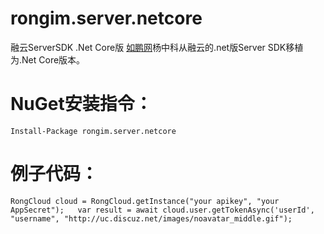 # rongim.server.netcore
融云ServerSDK .Net Core版
[如鹏网](http://www.rupeng.com)杨中科从融云的.net版Server SDK移植为.Net Core版本。
# NuGet安装指令：
``Install-Package rongim.server.netcore``
# 例子代码：
``RongCloud cloud = RongCloud.getInstance("your apikey", "your AppSecret");  
var result = await cloud.user.getTokenAsync('userId', "username", "http://uc.discuz.net/images/noavatar_middle.gif");``